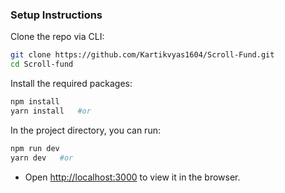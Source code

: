### Setup Instructions

Clone the repo via CLI:

```sh
git clone https://github.com/Kartikvyas1604/Scroll-Fund.git
cd Scroll-fund
```

Install the required packages:

```sh
npm install
yarn install   #or
```

In the project directory, you can run:

```sh
npm run dev
yarn dev   #or
```

- Open [http://localhost:3000](http://localhost:3000) to view it in the browser.
